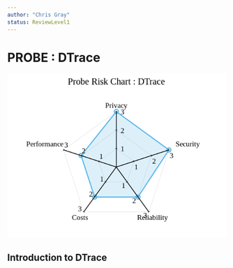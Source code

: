 ```yaml
---
author: "Chris Gray"
status: ReviewLevel1
---
```


# PROBE : DTrace

![image](../../orig_media/Risk.DTrace.png)

## Introduction to DTrace
